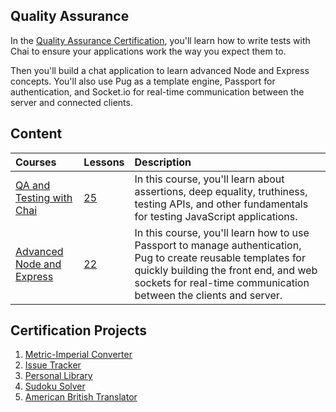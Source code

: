 ## Quality Assurance

In the [Quality Assurance Certification](https://freecodecamp.org/learn/quality-assurance/), you'll learn how to write tests
with Chai to ensure your applications work the way you expect them to.

Then you'll build a chat application to learn advanced Node and Express
concepts. You'll also use Pug as a template engine, Passport for
authentication, and Socket.io for real-time communication between the server
and connected clients.

## Content

| Courses                                                                                                                   | Lessons                                                            | Description                                                                                                                                                                                                                 |
| :------------------------------------------------------------------------------------------------------------------------ | :----------------------------------------------------------------- | :-------------------------------------------------------------------------------------------------------------------------------------------------------------------------------------------------------------------------- |
| [QA and Testing with Chai](https://www.freecodecamp.org/learn/quality-assurance/#quality-assurance-and-testing-with-chai) | [25](https://github.com/dmscn-docs/fcc-quality-assurance/issues/1) | In this course, you'll learn about assertions, deep equality, truthiness, testing APIs, and other fundamentals for testing JavaScript applications.                                                                         |
| [Advanced Node and Express](https://www.freecodecamp.org/learn/quality-assurance/#advanced-node-and-express)              | [22](https://github.com/dmscn-docs/fcc-quality-assurance/issues/2) | In this course, you'll learn how to use Passport to manage authentication, Pug to create reusable templates for quickly building the front end, and web sockets for real-time communication between the clients and server. |

## Certification Projects

1. [Metric-Imperial Converter](https://github.com/wesleydmscn-docs/fcc-quality-assurance/pull/3)
2. [Issue Tracker](https://github.com/wesleydmscn-docs/fcc-quality-assurance/pull/4)
3. [Personal Library](https://www.freecodecamp.org/learn/quality-assurance/quality-assurance-projects/personal-library)
4. [Sudoku Solver](https://www.freecodecamp.org/learn/quality-assurance/quality-assurance-projects/sudoku-solver)
5. [American British Translator](https://www.freecodecamp.org/learn/quality-assurance/quality-assurance-projects/american-british-translator)
